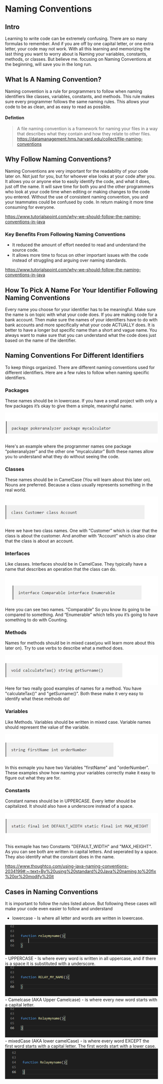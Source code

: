# Naming Conventions

## Intro
Learning to write code can be extremely confusing. There are so many formulas to remember. And if you are off by one capital letter, or one extra letter, your code may not work. With all this learning and memorizing the last thing you want to worry about is Naming your variables, constants, methods, or classes. But believe me. focusing on Naming Conventions at the beginning, will save you in the long run.

## What Is A Naming Convention?
Naming convention is a rule for programmers to follow when naming identifiers like classes, variables, constants, and methods. This rule makes sure every programmer follows the same naming rules. This allows your code to be as clean, and as easy to read as possible.
#### Defintion
>A file naming convention is a framework for naming your files in a way that describes what they contain and how they relate to other files.
https://datamanagement.hms.harvard.edu/collect/file-naming-conventions

## Why Follow Naming Conventions?
Naming Conventions are very important for the readability of your code later on. Not just for you, but for whoever else looks at your code after you. It allows you or anyone else to easily identify the code, and what it does, just off the name. It will save time for both you and the other programmers who look at your code time when editing or making changes to the code you entered. Without the use of consistent naming convention, you and your teammates could be confused by code. In return making it more time consuming for everyone.

https://www.tutorialspoint.com/why-we-should-follow-the-naming-conventions-in-java

### Key Benefits From Following Naming Conventions
- It reduced the amount of effort needed to read and understand the source code.
- It allows more time to focus on other important issues with the code instead of struggling and arguing over naming standards. 

https://www.tutorialspoint.com/why-we-should-follow-the-naming-conventions-in-java

## How To Pick A Name For Your Identifier Following Naming Conventions
Every name you choose for your identifier has to be meaningful. Make sure the name is on topic with what your code does. If you are making code for a bank account. Then make sure the names of your identifiers have to do with bank accounts and more specifically what your code ACTUALLY does. It is better to have a longer but specific name than a short and vague name. You always want to make sure that you can understand what the code does just based on the name of the identifier.

## Naming Conventions For Different Identifiers
To keep things organized. There are different naming conventions used for different identifiers. Here are a few rules to follow when naming specific identifiers.

### Packages
These names should be in lowercase. If you have a small project with only a few packages it’s okay to give them a simple, meaningful name.

<img src="Images/packages.png"/>
Here's an example where the programmer names one package “pokeranalyzer” and the other one “mycalculator” Both these names allow you to understand what they do without seeing the code.

### Classes
These names should be in CamelCase (You will learn about this later on). Nouns are preferred. Because a class usually represents something in the real world.

<img src="Images/classes.png"/>
Here we have two class names. One with “Customer” which is clear that the class is about the customer. And another with “Account” which is also clear that the class is about an account.

### Interfaces
Like classes. Interfaces should be in CamelCase. They typically have a name that describes an operation that the class can do.

<img src="Images/Interface.png"/>
Here you can see two names. “Comparable” So you know its going to be compared to something. And “Enumerable” which tells you it’s going to have something to do with 
Counting.

### Methods 
Names for methods should be in mixed case(you will learn more about this later on). Try to use verbs to describe what a method does.

<img src="Images/Methods.png"/>
Here for two really good examples of names for a method. You have "calculateTax()" and "getSurname()". Both these make it very easy to identify what these methods do!

### Variables
Like Methods. Variables should be written in mixed case. Variable names should represent the value of the variable.

<img src="Images/Variables.png"/>
In this exmaple you have two Variables "firstName" and "orderNumber". These examples show how naming your variables correctly make it easy to figure out what they are for.

### Constants
Constant names should be in UPPERCASE. Every letter should be capitalized. It should also have a underscore instead of a space.

<img src="Images/Constant.png"/>
This exmaple has two Constants "DEFAULT_WIDTH" and "MAX_HEIGHT". As you can see both are written in capital letters. And seperated by a space. They also identify what the constant does in the name. 

https://www.thoughtco.com/using-java-naming-conventions-2034199#:~:text=By%20using%20standard%20Java%20naming,to%20fix%20or%20modify%20it

## Cases in Naming Conventions
It is important to follow the rules listed above. But following these cases will make your code even easier to follow and understand

- lowercase - Is where all letter and words are written in lowercase.
<img src="Images/Lowercase.png"/>
- UPPERCASE -  Is where every word is written in all uppercase, and if there is a space it is substituted with a underscore.
<img src="Images/Uppercase.png"/>
- Camelcase (AKA Upper Camelcase) - is where every new word starts with a capital letter.
<img src="Images/Uppercamel.png"/>
- mixedCase (AKA lower camelCase) - is where every word EXCEPT the first word starts with a capital letter. The first words start with a lower case.
<img src="Images/lowercamel.png"/>


